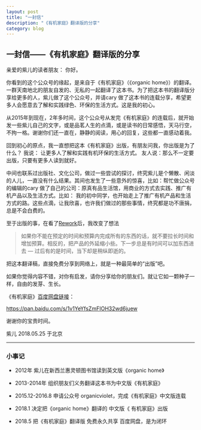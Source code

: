 ```yaml
---
layout: post
title: "一封信"
description: "《有机家庭》翻译版的分享"
category: blog
---
```


## 一封信——《有机家庭》翻译版的分享

亲爱的紫儿的读者朋友：
   你好。
   
   你看到的这个公众号的缘起，是来自于《有机家庭》（《organic home》）的翻译。一群天南地北的朋友自发的、无私的一起翻译了这本书。为了把这本书的翻译版分享给更多的人，紫儿做了这个公众号，并请cary 做了这本书的连载分享，希望更多人会愿意去了解和实践绿色、环保的生活方式。这是我的初心。
   
   从2015年到现在，2年多时间，这个公众号从发完《有机家庭》的连载后，就开始发一些紫儿自己的文字，或是品茗人生的点滴，或是读书的日常感悟，天马行空，不拘一格。谢谢你们还一直在，静静的阅读，用心的回复，这些都一直感动着我。
    
   回到初心的原点，我一直想把这本《有机家庭》出版，有朋友问我，你出版是为了什么？ 我说： 让更多人了解和实践有机环保的生活方式。 友人说：那么不一定要出版，只要有更多人读到就好。
   
   中间也联系过出版社、文化公司，做过一些尝试的探讨，终究紫儿是个懒散、闲淡的人儿，一直没有什么结果。其间也发生了一些意外的惊喜，比如：帮忙做公众号的编辑的cary 做了自己的公司：原真有品生活馆，用商业的方式去实践、推广有机产品以及生活方式。比如： 我的初中同学，也开始走上了推广有机产品和生活方式的路。这些点滴，让我欣喜，也许我们做过的那些事情，终究都是功不唐捐，总是不会白费的。
   
   至于出版的事，在看了[Rework](https://www.v2ex.com/rework/2.html)后，我改变了想法
   
   > 如果你不能在预定的时间和预算内完成所有的东西的话，就不要拉长时间和增加预算。相反的，把产品的外延缩小些。下一步总是有时间可以加东西进去 — 过后有的是时间，当下却是稍纵即逝的。
   
   把这本翻译稿，直接免费分享到网络上，就是一种最简单的“出版”吧。
   
   如果你觉得内容不错，对你有启发，请你分享给你的朋友们。就让它如一颗种子一样，自由的发芽、生长。
   
   《有机家庭》[百度网盘链接](https://pan.baidu.com/s/1v1YeYfsZmFIOH32wd6juew)：

   https://pan.baidu.com/s/1v1YeYfsZmFIOH32wd6juew
   
   谢谢你的宝贵时间。
   
   紫儿
   2018.05.25 于北京
   
   ----
   ### 小事记
   
  - 2012年 紫儿在新西兰惠灵顿图书馆读到英文版《organic home》

  - 2013-2014年 组织朋友们义务翻译这本书为中文版《有机家庭》

  - 2015.12-2016.8 申请公众号 organicviolet，完成《有机家庭》中文版连载

  - 2018.1 决定把《organic home》翻译的 中文版《 有机家庭》出版
   
  - 2018.5 把《有机家庭》翻译版 免费永久共享 百度网盘，是为闭环


